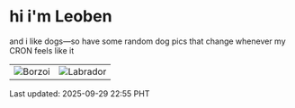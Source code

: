 # hi i'm Leoben

and i like dogs—so have some random dog pics that change whenever my CRON feels like it

|  |  |
|--------|----------|
| ![Borzoi](https://random-dog-vercel.vercel.app/api/random-borzoi?v=1759157735) | ![Labrador](https://random-dog-vercel.vercel.app/api/random-labrador?v=1759157735) |

Last updated: 2025-09-29 22:55 PHT
